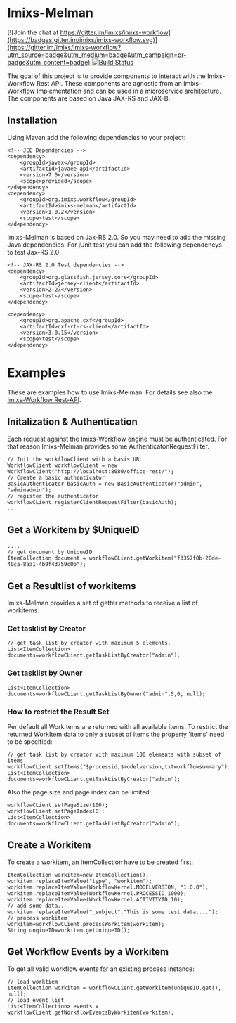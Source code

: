 # Imixs-Melman
[![Join the chat at https://gitter.im/imixs/imixs-workflow](https://badges.gitter.im/imixs/imixs-workflow.svg)](https://gitter.im/imixs/imixs-workflow?utm_source=badge&utm_medium=badge&utm_campaign=pr-badge&utm_content=badge)
[![Build Status](https://travis-ci.org/imixs/imixs-melman.svg?branch=master)](https://travis-ci.org/imixs/imixs-melman)

The goal of this project is to provide components to interact with the Imixs-Workflow Rest API. These components are agnostic from an Imixs-Workflow Implementation and can be used in a microservice architecture. The components are based on Java JAX-RS and JAX-B. 

## Installation

Using Maven add the following dependencies to your project:

	<!-- JEE Dependencies -->
	<dependency>
		<groupId>javax</groupId>
		<artifactId>javaee-api</artifactId>
		<version>7.0</version>
		<scope>provided</scope>
	</dependency>
	<dependency>
		<groupId>org.imixs.workflow</groupId>
		<artifactId>imixs-melman</artifactId>
		<version>1.0.2</version>
		<scope>test</scope>
	</dependency>

Imixs-Melman is based on Jax-RS 2.0. So you may need to add the missing Java dependencies. 
For jUnit test you can add the following dependencys to test Jax-RS 2.0

	<!-- JAX-RS 2.0 Test dependencies -->
	<dependency>
		<groupId>org.glassfish.jersey.core</groupId>
		<artifactId>jersey-client</artifactId>
		<version>2.27</version>
		<scope>test</scope>
	</dependency>
		
	<dependency>
		<groupId>org.apache.cxf</groupId>
		<artifactId>cxf-rt-rs-client</artifactId>
		<version>3.0.15</version>
		<scope>test</scope>
	</dependency>

	
	
# Examples
	
These are examples how to use Imixs-Melman. For details see also the [Imixs-Workflow Rest-API](https://www.imixs.org/doc/restapi/index.html). 


## Initalization & Authentication

Each request against the Imixs-Workflow engine must be authenticated. For that reason Imixs-Melman provides some AuthenticatonRequestFilter. 

	// Init the workflowClient with a basis URL
	WorkflowClient workflowCLient = new WorkflowClient("http://localhost:8080/office-rest/");
	// Create a basic authenticator
	BasicAuthenticator basicAuth = new BasicAuthenticator("admin", "adminadmin");
	// register the authenticator
	workflowCLient.registerClientRequestFilter(basicAuth);
	...


## Get a Workitem by $UniqueID

	....
	// get document by UniqueID
	ItemCollection document = workflowCLient.getWorkitem("f3357f0b-20de-40ca-8aa1-4b9f43759c0b");

## Get a Resultlist of workitems

Imixs-Melman provides a set of getter methods to receive a list of workitems. 
	
### Get tasklist by Creator

		
	// get task list by creator with maximum 5 elements.
	List<ItemCollection> documents=workflowCLient.getTaskListByCreator("admin");

### Get tasklist by Owner

	
	List<ItemCollection> documents=workflowCLient.getTaskListByOwner("admin",5,0, null);


### How to restrict the Result Set 
Per default all WorkItems are returned with all available items. To restrict the returned WorkItem data to only a subset of items the property 'items' need to be specified:

	// get task list by creator with maximum 100 elements with subset of items
	workflowCLient.setItems("$processid,$modelversion,txtworkflowsummary");
	List<ItemCollection> documents=workflowCLient.getTaskListByCreator("admin");
	
Also the page size and page index can be limited:
	
	workflowCLient.setPageSize(100);
	workflowCLient.setPageIndex(0);
	List<ItemCollection> documents=workflowCLient.getTaskListByCreator("admin");

	

## Create a Workitem

To create a workitem, an ItemCollection have to be created first:

	ItemCollection workitem=new ItemCollection();
	workitem.replaceItemValue("type", "workitem");
	workitem.replaceItemValue(WorkflowKernel.MODELVERSION, "1.0.0");
	workitem.replaceItemValue(WorkflowKernel.PROCESSID,1000);
	workitem.replaceItemValue(WorkflowKernel.ACTIVITYID,10);
	// add some data..
	workitem.replaceItemValue("_subject","This is some test data....");
	// process workitem
	workitem=workflowCLient.processWorkitem(workitem);
	String unqiueID=workitem.getUniqueID();
		

		

## Get Workflow Events by a Workitem

To get all valid workflow events for an existing process instance:



	// load worktiem
	ItemCollection workitem = workflowCLient.getWorkitem(uniqueID.get(), null);
	// load event list
	List<ItemCollection> events = workflowCLient.getWorkflowEventsByWorkitem(workitem);
